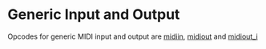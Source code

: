 # **Generic Input and Output**

Opcodes for generic MIDI input and output are [midiin](../../opcodes/midiin), [midiout](../../opcodes/midiout) and [midiout_i](../../opcodes/midiout_i)

